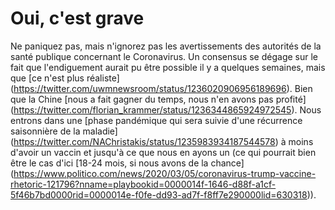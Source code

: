 # Oui, c'est grave

Ne paniquez pas, mais n'ignorez pas les avertissements des autorités de la santé publique concernant le Coronavirus. Un consensus se dégage sur le fait que l'endiguement aurait pu être possible il y a quelques semaines, mais que [ce n'est plus réaliste] (https://twitter.com/uwmnewsroom/status/1236020906956189696). Bien que la Chine [nous a fait gagner du temps, nous n'en avons pas profité] (https://twitter.com/florian_krammer/status/1236344865924972545). Nous entrons dans une [phase pandémique qui sera suivie d'une récurrence saisonnière de la maladie] (https://twitter.com/NAChristakis/status/1235983934187544578) à moins d'avoir un vaccin et jusqu'à ce que nous en ayons un (ce qui pourrait bien  être le cas d'ici [18-24 mois, si nous avons de la chance] (https://www.politico.com/news/2020/03/05/coronavirus-trump-vaccine-rhetoric-121796?nname=playbookid=0000014f-1646-d88f-a1cf-5f46b7bd0000rid=0000014e-f0fe-dd93-ad7f-f8ff7e290000lid=630318)).

